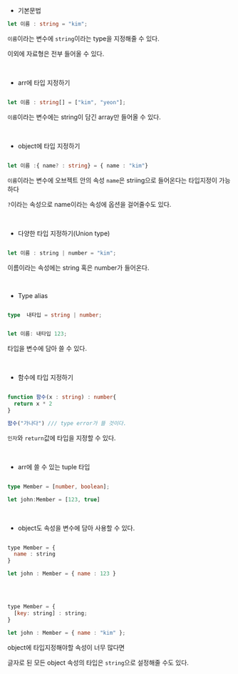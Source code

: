 - 기본문법 

```ts
let 이름 : string = "kim";
```

`이름`이라는 변수에 `string`이라는 type을 지정해줄 수 있다. 

이외에 자료형은 전부 들어올 수 있다. 

<br>

- arr에 타입 지정하기

```ts

let 이름 : string[] = ["kim", "yeon"];
```

`이름`이라는 변수에는 string이 담긴 array만 들어올 수 있다. 


<br>

- object에 타입 지정하기 

```ts

let 이름 :{ name? : string} = { name : "kim"} 

```

`이름`이라는 변수에 오브젝트 안의 속성 `name`은 striing으로 들어온다는 타입지정이 가능하다  

`?`이라는 속성으로 name이라는 속성에 옵션을 걸어줄수도 있다. 

<br>

- 다양한 타입 지정하기(Union type)

```js

let 이름 : string | number = "kim";

```

이름이라는 속성에는 string 혹은 number가 들어온다. 

<br>


- Type alias

```ts

type  내타입 = string | number; 


let 이름: 내타입 123;
```

타입을 변수에 담아 쓸 수 있다. 


<br>


- 함수에 타입 지정하기

```ts

function 함수(x : string) : number{
  return x * 2
}

함수("가나다") /// type error가 뜰 것이다.
```

`인자`와 `return`값에 타입을 지정할 수 있다. 

<br> 


- arr에 쓸 수 있는 tuple 타입

```ts

type Member = [number, boolean];

let john:Member = [123, true]

```

<br>

- object도 속성을 변수에 담아 사용할 수 있다.

```js

type Member = {
  name : string
}

let john : Member = { name : 123 }

```

<br>

```js

type Member = {
  [key: string] : string;
} 

let john : Member = { name : "kim" };
```

object에 타입지정해야할 속성이 너무 많다면

글자로 된 모든 object 속성의 타입은 `string`으로 설정해줄 수도 있다. 
